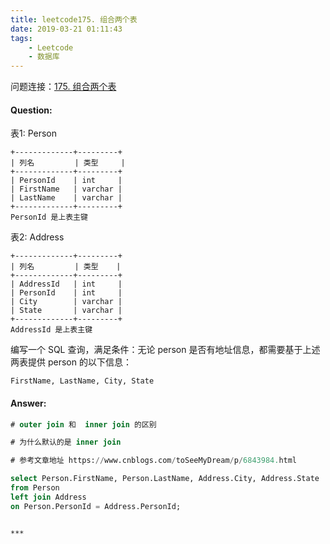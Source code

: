 ```yaml
---
title: leetcode175. 组合两个表
date: 2019-03-21 01:11:43
tags:
    - Leetcode
    - 数据库
---
```


问题连接：[175. 组合两个表](https://leetcode-cn.com/problems/combine-two-tables/)

#### Question: 

表1: Person

```
+-------------+---------+
| 列名         | 类型     |
+-------------+---------+
| PersonId    | int     |
| FirstName   | varchar |
| LastName    | varchar |
+-------------+---------+
PersonId 是上表主键
```
表2: Address

```
+-------------+---------+
| 列名         | 类型    |
+-------------+---------+
| AddressId   | int     |
| PersonId    | int     |
| City        | varchar |
| State       | varchar |
+-------------+---------+
AddressId 是上表主键
```

编写一个 SQL 查询，满足条件：无论 person 是否有地址信息，都需要基于上述两表提供 person 的以下信息：

```
FirstName, LastName, City, State
```

#### Answer: 

```sql
# outer join 和  inner join 的区别

# 为什么默认的是 inner join

# 参考文章地址 https://www.cnblogs.com/toSeeMyDream/p/6843984.html

select Person.FirstName, Person.LastName, Address.City, Address.State 
from Person
left join Address
on Person.PersonId = Address.PersonId;
```

~~~

***